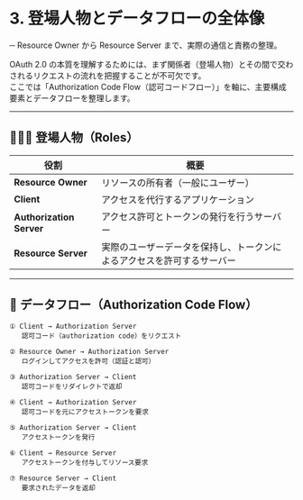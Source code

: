 # 3. 登場人物とデータフローの全体像
─ Resource Owner から Resource Server まで、実際の通信と責務の整理。

OAuth 2.0 の本質を理解するためには、まず関係者（登場人物）とその間で交わされるリクエストの流れを把握することが不可欠です。  
ここでは「Authorization Code Flow（認可コードフロー）」を軸に、主要構成要素とデータフローを整理します。

---

## 🧑‍🤝‍🧑 登場人物（Roles）

| 役割                | 概要                                                |
|---------------------|-----------------------------------------------------|
| **Resource Owner**  | リソースの所有者（一般にユーザー）                      |
| **Client**          | アクセスを代行するアプリケーション                      |
| **Authorization Server** | アクセス許可とトークンの発行を行うサーバー              |
| **Resource Server** | 実際のユーザーデータを保持し、トークンによるアクセスを許可するサーバー |

---

## 🔄 データフロー（Authorization Code Flow）

```plaintext
① Client → Authorization Server  
   認可コード（authorization code）をリクエスト

② Resource Owner → Authorization Server  
   ログインしてアクセスを許可（認証と認可）

③ Authorization Server → Client  
   認可コードをリダイレクトで返却

④ Client → Authorization Server  
   認可コードを元にアクセストークンを要求

⑤ Authorization Server → Client  
   アクセストークンを発行

⑥ Client → Resource Server  
   アクセストークンを付与してリソース要求

⑦ Resource Server → Client  
   要求されたデータを返却
